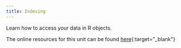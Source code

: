 ```yaml
---
title: Indexing
---
```


Learn how to access your data in R objects.
<!--more-->


The online resources for this unit can be found [here](https://geomoer.github.io/moer-base-r/unit04/unit04-01_Intro.html){:target="_blank"}

